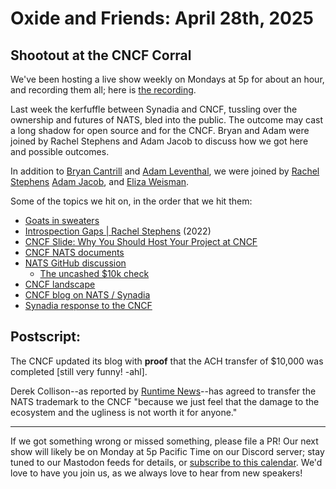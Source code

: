 # Oxide and Friends: April 28th, 2025

## Shootout at the CNCF Corral

We've been hosting a live show weekly on Mondays at 5p for about an hour,
and recording them all; here is
[the recording](https://youtu.be/dYIgswVvIt0).

Last week the kerfuffle between Synadia and CNCF, tussling over the ownership and futures of NATS, bled into the public. The outcome may cast a long shadow for open source and for the CNCF. Bryan and Adam were joined by Rachel Stephens and Adam Jacob to discuss how we got here and possible outcomes.

In addition to
[Bryan Cantrill](https://bsky.app/profile/bcantrill.bsky.social) and
[Adam Leventhal](https://bsky.app/profile/ahl.bsky.social),
we were joined by
[Rachel Stephens](https://bsky.app/profile/rstephens.me)
[Adam Jacob](https://bsky.app/profile/adamhjk.me),
and [Eliza Weisman](https://bsky.app/profile/elizas.website).

Some of the topics we hit on, in the order that we hit them:

- [Goats in sweaters](https://www.youtube.com/watch?v=dtzUyqksdDQ)
- [Introspection Gaps | Rachel Stephens](https://www.youtube.com/watch?v=EaHs2tmiU9U) (2022)
- [CNCF Slide: Why You Should Host Your Project at CNCF](https://bsky.app/profile/bcantrill.bsky.social/post/3lnu45yrbv224)
- [CNCF NATS documents](https://github.com/cncf/foundation/tree/main/documents/nats)
- [NATS GitHub discussion](https://github.com/nats-io/nats-server/issues/6832)
  - [The uncashed $10k check](https://github.com/nats-io/nats-server/issues/6832#issuecomment-2832452286)
- [CNCF landscape](https://landscape.cncf.io/hhyuj)
- [CNCF blog on NATS / Synadia](https://www.cncf.io/blog/2025/04/24/protecting-nats-and-the-integrity-of-open-source-cncfs-commitment-to-the-community/)
- [Synadia response to the CNCF](https://www.synadia.com/blog/synadia-response-to-cncf)

## Postscript:

The CNCF updated its blog with **proof** that the ACH transfer of $10,000 was completed [still very funny! -ahl].

Derek Collison--as reported by [Runtime News](https://www.runtime.news/synadia-backs-down-from-cncf-trademark-dispute/)--has agreed to transfer the NATS trademark to the CNCF "because we just feel that the damage to the ecosystem and the ugliness is not worth it for anyone."

---

If we got something wrong or missed something, please file a PR!
Our next show will likely be on Monday at 5p Pacific Time on our Discord
server; stay tuned to our Mastodon feeds for details, or [subscribe to this
calendar](https://calendar.google.com/calendar/ical/c_318925f4185aa71c4524d0d6127f31058c9e21f29f017d48a0fca6f564969cd0%40group.calendar.google.com/public/basic.ics).
We'd love to have you join us, as we always love to hear from new speakers!

